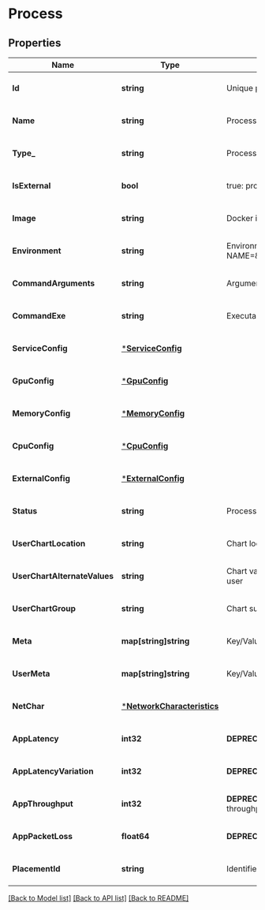# Process

## Properties
Name | Type | Description | Notes
------------ | ------------- | ------------- | -------------
**Id** | **string** | Unique process ID | [optional] [default to null]
**Name** | **string** | Process name | [optional] [default to null]
**Type_** | **string** | Process type | [optional] [default to null]
**IsExternal** | **bool** | true: process is external to MEEP false: process is internal to MEEP | [optional] [default to null]
**Image** | **string** | Docker image to deploy inside MEEP | [optional] [default to null]
**Environment** | **string** | Environment variables using the format NAME&#x3D;\&quot;value\&quot;,NAME&#x3D;\&quot;value\&quot;,NAME&#x3D;\&quot;value\&quot; | [optional] [default to null]
**CommandArguments** | **string** | Arguments to command executable | [optional] [default to null]
**CommandExe** | **string** | Executable to invoke at container start up | [optional] [default to null]
**ServiceConfig** | [***ServiceConfig**](ServiceConfig.md) |  | [optional] [default to null]
**GpuConfig** | [***GpuConfig**](GpuConfig.md) |  | [optional] [default to null]
**MemoryConfig** | [***MemoryConfig**](MemoryConfig.md) |  | [optional] [default to null]
**CpuConfig** | [***CpuConfig**](CpuConfig.md) |  | [optional] [default to null]
**ExternalConfig** | [***ExternalConfig**](ExternalConfig.md) |  | [optional] [default to null]
**Status** | **string** | Process status | [optional] [default to null]
**UserChartLocation** | **string** | Chart location for the deployment of the chart provided by the user | [optional] [default to null]
**UserChartAlternateValues** | **string** | Chart values.yaml file location for the deployment of the chart provided by the user | [optional] [default to null]
**UserChartGroup** | **string** | Chart supplemental information related to the group (service) | [optional] [default to null]
**Meta** | **map[string]string** | Key/Value Pair Map (string, string) | [optional] [default to null]
**UserMeta** | **map[string]string** | Key/Value Pair Map (string, string) | [optional] [default to null]
**NetChar** | [***NetworkCharacteristics**](NetworkCharacteristics.md) |  | [optional] [default to null]
**AppLatency** | **int32** | **DEPRECATED** As of release 1.5.0, replaced by netChar latency | [optional] [default to null]
**AppLatencyVariation** | **int32** | **DEPRECATED** As of release 1.5.0, replaced by netChar latencyVariation | [optional] [default to null]
**AppThroughput** | **int32** | **DEPRECATED** As of release 1.5.0, replaced by netChar throughputUl and throughputDl | [optional] [default to null]
**AppPacketLoss** | **float64** | **DEPRECATED** As of release 1.5.0, replaced by netChar packetLoss | [optional] [default to null]
**PlacementId** | **string** | Identifier used for process placement in AdvantEDGE cluster | [optional] [default to null]

[[Back to Model list]](../README.md#documentation-for-models) [[Back to API list]](../README.md#documentation-for-api-endpoints) [[Back to README]](../README.md)


